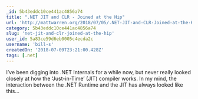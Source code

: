 ```yaml
---
_id: 5b43eddc10ce441ac4856a74
title: ".NET JIT and CLR - Joined at the Hip"
url: 'http://mattwarren.org/2018/07/05/.NET-JIT-and-CLR-Joined-at-the-Hip/'
category: 5b43eddc10ce441ac4856a74
slug: 'net-jit-and-clr-joined-at-the-hip'
user_id: 5a83ce59d6eb0005c4ecda2c
username: 'bill-s'
createdOn: '2018-07-09T23:21:00.428Z'
tags: [.net]
---
```


I’ve been digging into .NET Internals for a while now, but never really looked closely at how the ‘Just-in-Time’ (JIT) compiler works. In my mind, the interaction between the .NET Runtime and the JIT has always looked like this...

